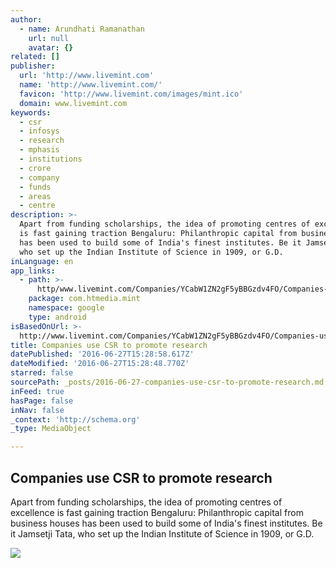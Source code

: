 ```yaml
---
author:
  - name: Arundhati Ramanathan
    url: null
    avatar: {}
related: []
publisher:
  url: 'http://www.livemint.com'
  name: 'http://www.livemint.com/'
  favicon: 'http://www.livemint.com/images/mint.ico'
  domain: www.livemint.com
keywords:
  - csr
  - infosys
  - research
  - mphasis
  - institutions
  - crore
  - company
  - funds
  - areas
  - centre
description: >-
  Apart from funding scholarships, the idea of promoting centres of excellence
  is fast gaining traction Bengaluru: Philanthropic capital from business houses
  has been used to build some of India's finest institutes. Be it Jamsetji Tata,
  who set up the Indian Institute of Science in 1909, or G.D.
inLanguage: en
app_links:
  - path: >-
      http/www.livemint.com/Companies/YCabW1ZN2gF5yBBGzdv4FO/Companies-use-CSR-to-promote-research.html
    package: com.htmedia.mint
    namespace: google
    type: android
isBasedOnUrl: >-
  http://www.livemint.com/Companies/YCabW1ZN2gF5yBBGzdv4FO/Companies-use-CSR-to-promote-research.html
title: Companies use CSR to promote research
datePublished: '2016-06-27T15:28:58.617Z'
dateModified: '2016-06-27T15:28:48.770Z'
starred: false
sourcePath: _posts/2016-06-27-companies-use-csr-to-promote-research.md
inFeed: true
hasPage: false
inNav: false
_context: 'http://schema.org'
_type: MediaObject

---
```

<article style=""><h1>Companies use CSR to promote research</h1><p>Apart from funding scholarships, the idea of promoting centres of excellence is fast gaining traction Bengaluru: Philanthropic capital from business houses has been used to build some of India's finest institutes. Be it Jamsetji Tata, who set up the Indian Institute of Science in 1909, or G.D.</p><img src="http://www.livemint.com/rf/Image-621x414/LiveMint/Period2/2016/06/14/Photos/Processed/in-khfE--621x414@LiveMint.jpg" /></article>